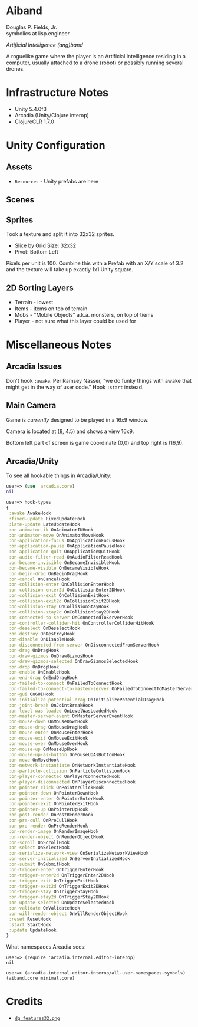# Aiband

Douglas P. Fields, Jr.  
symbolics at lisp.engineer

*Artificial Intelligence (ang)band*

A roguelike game where the player is an Artificial Intelligence
residing in a computer, usually attached to a drone (robot) or
possibly running several drones.


# Infrastructure Notes

* Unity 5.4.0f3
* Arcadia (Unity/Clojure interop)
* ClojureCLR 1.7.0


# Unity Configuration

## Assets

* `Resources` - Unity prefabs are here

## Scenes

## Sprites

Took a texture and split it into 32x32 sprites.

* Slice by Grid Size: 32x32
* Pivot: Bottom Left

Pixels per unit is 100. Combine this with a Prefab with an X/Y scale of 3.2
and the texture will take up exactly 1x1 Unity square.

## 2D Sorting Layers

* Terrain - lowest
* Items - items on top of terrain
* Mobs - "Mobile Objects" a.k.a. monsters, on top of tiems
* Player - not sure what this layer could be used for

## 




# Miscellaneous Notes

## Arcadia Issues

Don't hook `:awake`. Per Ramsey Nasser, "we do funky things with awake that might get 
in the way of user code." Hook `:start` instead.

## Main Camera

Game is _currently_ designed to be played in a 16x9 window.

Camera is located at (8, 4.5) and shows a view 16x9.

Bottom left part of screen is game coordinate (0,0) and top right is (16,9).

## Arcadia/Unity

To see all hookable things in Arcadia/Unity:

```clojure
user=> (use 'arcadia.core)
nil

user=> hook-types
{
 :awake AwakeHook
 :fixed-update FixedUpdateHook
 :late-update LateUpdateHook
 :on-animator-ik OnAnimatorIKHook
 :on-animator-move OnAnimatorMoveHook
 :on-application-focus OnApplicationFocusHook
 :on-application-pause OnApplicationPauseHook
 :on-application-quit OnApplicationQuitHook
 :on-audio-filter-read OnAudioFilterReadHook
 :on-became-invisible OnBecameInvisibleHook
 :on-became-visible OnBecameVisibleHook
 :on-begin-drag OnBeginDragHook
 :on-cancel OnCancelHook
 :on-collision-enter OnCollisionEnterHook
 :on-collision-enter2d OnCollisionEnter2DHook
 :on-collision-exit OnCollisionExitHook
 :on-collision-exit2d OnCollisionExit2DHook
 :on-collision-stay OnCollisionStayHook
 :on-collision-stay2d OnCollisionStay2DHook
 :on-connected-to-server OnConnectedToServerHook
 :on-controller-collider-hit OnControllerColliderHitHook
 :on-deselect OnDeselectHook
 :on-destroy OnDestroyHook
 :on-disable OnDisableHook
 :on-disconnected-from-server OnDisconnectedFromServerHook
 :on-drag OnDragHook
 :on-draw-gizmos OnDrawGizmosHook
 :on-draw-gizmos-selected OnDrawGizmosSelectedHook
 :on-drop OnDropHook
 :on-enable OnEnableHook
 :on-end-drag OnEndDragHook
 :on-failed-to-connect OnFailedToConnectHook
 :on-failed-to-connect-to-master-server OnFailedToConnectToMasterServerHook
 :on-gui OnGUIHook
 :on-initialize-potential-drag OnInitializePotentialDragHook
 :on-joint-break OnJointBreakHook
 :on-level-was-loaded OnLevelWasLoadedHook
 :on-master-server-event OnMasterServerEventHook
 :on-mouse-down OnMouseDownHook
 :on-mouse-drag OnMouseDragHook
 :on-mouse-enter OnMouseEnterHook
 :on-mouse-exit OnMouseExitHook
 :on-mouse-over OnMouseOverHook
 :on-mouse-up OnMouseUpHook
 :on-mouse-up-as-button OnMouseUpAsButtonHook
 :on-move OnMoveHook
 :on-network-instantiate OnNetworkInstantiateHook
 :on-particle-collision OnParticleCollisionHook
 :on-player-connected OnPlayerConnectedHook
 :on-player-disconnected OnPlayerDisconnectedHook
 :on-pointer-click OnPointerClickHook
 :on-pointer-down OnPointerDownHook
 :on-pointer-enter OnPointerEnterHook
 :on-pointer-exit OnPointerExitHook
 :on-pointer-up OnPointerUpHook
 :on-post-render OnPostRenderHook
 :on-pre-cull OnPreCullHook
 :on-pre-render OnPreRenderHook
 :on-render-image OnRenderImageHook
 :on-render-object OnRenderObjectHook
 :on-scroll OnScrollHook
 :on-select OnSelectHook
 :on-serialize-network-view OnSerializeNetworkViewHook
 :on-server-initialized OnServerInitializedHook
 :on-submit OnSubmitHook
 :on-trigger-enter OnTriggerEnterHook
 :on-trigger-enter2d OnTriggerEnter2DHook
 :on-trigger-exit OnTriggerExitHook
 :on-trigger-exit2d OnTriggerExit2DHook
 :on-trigger-stay OnTriggerStayHook
 :on-trigger-stay2d OnTriggerStay2DHook
 :on-update-selected OnUpdateSelectedHook
 :on-validate OnValidateHook
 :on-will-render-object OnWillRenderObjectHook
 :reset ResetHook
 :start StartHook
 :update UpdateHook
}
```

What namespaces Arcadia sees:

```
user=> (require 'arcadia.internal.editor-interop)
nil

user=> (arcadia.internal.editor-interop/all-user-namespaces-symbols)
(aiband.core minimal.core)
```

# Credits

* [`dg_features32.png`](http://pousse.rapiere.free.fr/tome/tiles/AngbandTk/tome-angbandtkdungeontiles.htm)


